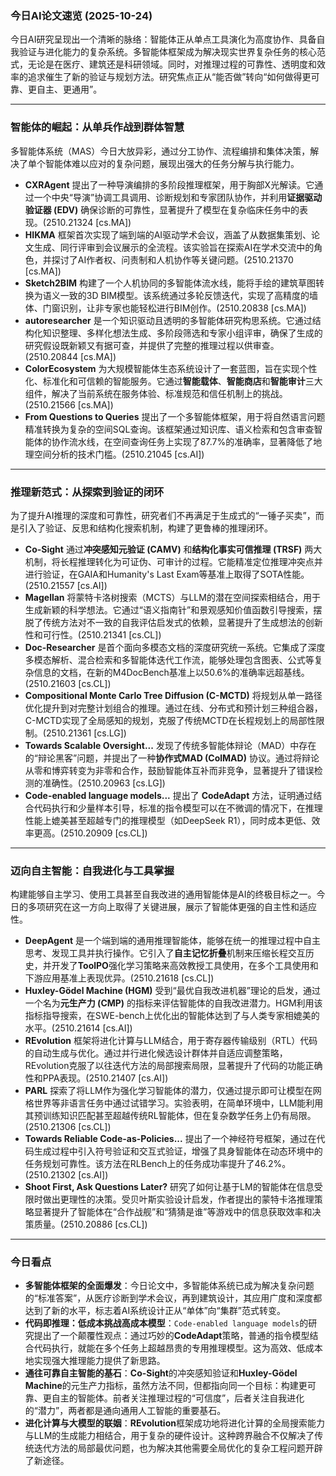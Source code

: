 
### 今日AI论文速览 (2025-10-24)

今日AI研究呈现出一个清晰的脉络：智能体正从单点工具演化为高度协作、具备自我验证与进化能力的复杂系统。多智能体框架成为解决现实世界复杂任务的核心范式，无论是在医疗、建筑还是科研领域。同时，对推理过程的可靠性、透明度和效率的追求催生了新的验证与规划方法。研究焦点正从“能否做”转向“如何做得更可靠、更自主、更通用”。

---

### 智能体的崛起：从单兵作战到群体智慧

多智能体系统（MAS）今日大放异彩，通过分工协作、流程编排和集体决策，解决了单个智能体难以应对的复杂问题，展现出强大的任务分解与执行能力。

*   **CXRAgent** 提出了一种导演编排的多阶段推理框架，用于胸部X光解读。它通过一个中央“导演”协调工具调用、诊断规划和专家团队协作，并利用**证据驱动验证器 (EDV)** 确保诊断的可靠性，显著提升了模型在复杂临床任务中的表现。(2510.21324 [cs.MA])
*   **HIKMA** 框架首次实现了端到端的AI驱动学术会议，涵盖了从数据集策划、论文生成、同行评审到会议展示的全流程。该实验旨在探索AI在学术交流中的角色，并探讨了AI作者权、问责制和人机协作等关键问题。(2510.21370 [cs.MA])
*   **Sketch2BIM** 构建了一个人机协同的多智能体流水线，能将手绘的建筑草图转换为语义一致的3D BIM模型。该系统通过多轮反馈迭代，实现了高精度的墙体、门窗识别，让非专家也能轻松进行BIM创作。(2510.20838 [cs.MA])
*   **autoresearcher** 是一个知识驱动且透明的多智能体研究构思系统。它通过结构化知识整理、多样化想法生成、多阶段筛选和专家小组评审，确保了生成的研究假设既新颖又有据可查，并提供了完整的推理过程以供审查。(2510.20844 [cs.MA])
*   **ColorEcosystem** 为大规模智能体生态系统设计了一套蓝图，旨在实现个性化、标准化和可信赖的智能服务。它通过**智能载体**、**智能商店**和**智能审计**三大组件，解决了当前系统在服务体验、标准规范和信任机制上的挑战。(2510.21566 [cs.MA])
*   **From Questions to Queries** 提出了一个多智能体框架，用于将自然语言问题精准转换为复杂的空间SQL查询。该框架通过知识库、语义检索和包含审查智能体的协作流水线，在空间查询任务上实现了87.7%的准确率，显著降低了地理空间分析的技术门槛。(2510.21045 [cs.AI])

---

### 推理新范式：从探索到验证的闭环

为了提升AI推理的深度和可靠性，研究者们不再满足于生成式的“一锤子买卖”，而是引入了验证、反思和结构化搜索机制，构建了更鲁棒的推理闭环。

*   **Co-Sight** 通过**冲突感知元验证 (CAMV)** 和**结构化事实可信推理 (TRSF)** 两大机制，将长程推理转化为可证伪、可审计的过程。它能精准定位推理冲突点并进行验证，在GAIA和Humanity's Last Exam等基准上取得了SOTA性能。(2510.21557 [cs.AI])
*   **Magellan** 将蒙特卡洛树搜索（MCTS）与LLM的潜在空间探索相结合，用于生成新颖的科学想法。它通过“语义指南针”和景观感知价值函数引导搜索，摆脱了传统方法对不一致的自我评估启发式的依赖，显著提升了生成想法的创新性和可行性。(2510.21341 [cs.CL])
*   **Doc-Researcher** 是首个面向多模态文档的深度研究统一系统。它集成了深度多模态解析、混合检索和多智能体迭代工作流，能够处理包含图表、公式等复杂信息的文档，在新的M4DocBench基准上以50.6%的准确率远超基线。(2510.21603 [cs.CL])
*   **Compositional Monte Carlo Tree Diffusion (C-MCTD)** 将规划从单一路径优化提升到对完整计划组合的推理。通过在线、分布式和预计划三种组合器，C-MCTD实现了全局感知的规划，克服了传统MCTD在长程规划上的局部性限制。(2510.21361 [cs.LG])
*   **Towards Scalable Oversight...** 发现了传统多智能体辩论（MAD）中存在的“辩论黑客”问题，并提出了一种**协作式MAD (ColMAD)** 协议。通过将辩论从零和博弈转变为非零和合作，鼓励智能体互补而非竞争，显著提升了错误检测的准确性。(2510.20963 [cs.LG])
*   **Code-enabled language models...** 提出了 **CodeAdapt** 方法，证明通过结合代码执行和少量样本引导，标准的指令模型可以在不微调的情况下，在推理性能上媲美甚至超越专门的推理模型（如DeepSeek R1），同时成本更低、效率更高。(2510.20909 [cs.CL])

---

### 迈向自主智能：自我进化与工具掌握

构建能够自主学习、使用工具甚至自我改进的通用智能体是AI的终极目标之一。今日的多项研究在这一方向上取得了关键进展，展示了智能体更强的自主性和适应性。

*   **DeepAgent** 是一个端到端的通用推理智能体，能够在统一的推理过程中自主思考、发现工具并执行操作。它引入了**自主记忆折叠**机制来压缩长程交互历史，并开发了**ToolPO**强化学习策略来高效教授工具使用，在多个工具使用和下游应用基准上表现优异。(2510.21618 [cs.CL])
*   **Huxley-Gödel Machine (HGM)** 受到“最优自我改进机器”理论的启发，通过一个名为**元生产力 (CMP)** 的指标来评估智能体的自我改进潜力。HGM利用该指标指导搜索，在SWE-bench上优化出的智能体达到了与人类专家相媲美的水平。(2510.21614 [cs.AI])
*   **REvolution** 框架将进化计算与LLM结合，用于寄存器传输级别（RTL）代码的自动生成与优化。通过并行进化候选设计群体并自适应调整策略，REvolution克服了以往迭代方法的局部搜索局限，显著提升了代码的功能正确性和PPA表现。(2510.21407 [cs.AI])
*   **PARL** 探索了将LLM作为强化学习智能体的潜力，仅通过提示即可让模型在网格世界等非语言任务中通过试错学习。实验表明，在简单环境中，LLM能利用其预训练知识匹配甚至超越传统RL智能体，但在复杂数学任务上仍有局限。(2510.21306 [cs.CL])
*   **Towards Reliable Code-as-Policies...** 提出了一个神经符号框架，通过在代码生成过程中引入符号验证和交互式验证，增强了具身智能体在动态环境中的任务规划可靠性。该方法在RLBench上的任务成功率提升了46.2%。(2510.21302 [cs.AI])
*   **Shoot First, Ask Questions Later?** 研究了如何让基于LM的智能体在信息受限时做出更理性的决策。受贝叶斯实验设计启发，作者提出的蒙特卡洛推理策略显著提升了智能体在“合作战舰”和“猜猜是谁”等游戏中的信息获取效率和决策质量。(2510.20886 [cs.CL])

---

### 今日看点

*   **多智能体框架的全面爆发**：今日论文中，多智能体系统已成为解决复杂问题的“标准答案”，从医疗诊断到学术会议，再到建筑设计，其应用广度和深度都达到了新的水平，标志着AI系统设计正从“单体”向“集群”范式转变。
*   **代码即推理：低成本挑战高成本模型**：`Code-enabled language models`的研究提出了一个颠覆性观点：通过巧妙的**CodeAdapt**策略，普通的指令模型结合代码执行，就能在多个任务上超越昂贵的专用推理模型。这为高效、低成本地实现强大推理能力提供了新思路。
*   **通往可靠自主智能的基石**：**Co-Sight**的冲突感知验证和**Huxley-Gödel Machine**的元生产力指标，虽然方法不同，但都指向同一个目标：构建更可靠、更自主的智能体。前者关注推理过程的“可信度”，后者关注自我进化的“潜力”，两者都是通向通用人工智能的重要基石。
*   **进化计算与大模型的联姻**：**REvolution**框架成功地将进化计算的全局搜索能力与LLM的生成能力相结合，用于复杂的硬件设计。这种跨界融合不仅解决了传统迭代方法的局部最优问题，也为解决其他需要全局优化的复杂工程问题开辟了新途径。